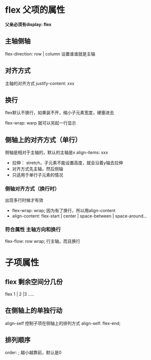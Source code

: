 # flex 父项的属性

**父亲必须有display: flex**

## 主轴侧轴

flex-direction: row | column
设置谁谁就是主轴

## 对齐方式 

主轴的对齐方式
justify-content: xxx

## 换行

flex默认不换行，如果装不开，缩小子元素宽度，硬塞进去

flex-wrap: warp  就可以另起一行显示

## 侧轴上的对齐方式（单行）

侧轴是相对于主轴的，默认的主轴是x
align-items: xxx

+ 拉伸： stretch，子元素不能设置高度，就会沿着y轴去拉伸
+ 对齐方式先主轴，然后侧轴
+ 只适用于单行子元素的情况

### 侧轴对齐方式（换行时）

出现多行时候才有效

+ flex-wrap: wrap; 因为有了换行，所以用align-content
+ align-content:  flex-start | center | space-between | space-around...

### 符合属性 主轴方向和换行

flex-flow: row wrap;
行主轴，而且换行

# 子项属性

## flex 剩余空间分几份

flex 1 | 2 |3 .....

 ## 在侧轴上的单独行动

align-self 控制子项在侧轴上的排列方式
align-self: flex-end;

## 排列顺序

order: <number>; 越小越靠前，默认是0